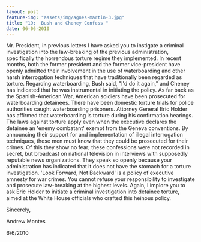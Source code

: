 ```yaml
---
layout: post
feature-img: "assets/img/agnes-martin-3.jpg"
title: "19:  Bush and Cheney Confess "
date: 06-06-2010
---
```

Mr. President, in previous letters I have asked you to instigate a criminal investigation into the law-breaking of the previous administration, specifically the horrendous torture regime they implemented. In recent months, both the former president and the former vice-president have openly admitted their involvement in the use of waterboarding and other harsh interrogation techniques that have traditionally been regarded as torture. Regarding waterboarding, Bush said, "I'd do it again," and Cheney has indicated that he was instrumental in initiating the policy. As far back as the Spanish-American War, American soldiers have been prosecuted for waterboarding detainees. There have been domestic torture trials for police authorities caught waterboarding prisoners. Attorney General Eric Holder has affirmed that waterboarding is torture during his confirmation hearings. The laws against torture apply even when the executive declares the detainee an 'enemy combatant' exempt from the Geneva conventions. By announcing their support for and implementation of illegal interrogation techniques, these men must know that they could be prosecuted for their crimes. Of this they show no fear; these confessions were not recorded in secret, but broadcast on national television in interviews with supposedly reputable news organizations. They speak so openly because your administration has indicated that it does not have the stomach for a torture investigation. 'Look Forward, Not Backward' is a policy of executive amnesty for war crimes. You cannot refuse your responsibility to investigate and prosecute law-breaking at the highest levels. Again, I implore you to ask Eric Holder to initiate a criminal investigation into detainee torture, aimed at the White House officials who crafted this heinous policy.

Sincerely,

Andrew Montes

6/6/2010
 
 

 